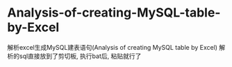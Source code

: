 # Analysis-of-creating-MySQL-table-by-Excel
解析excel生成MySQL建表语句(Analysis of creating MySQL table by Excel)
解析的sql直接放到了剪切板, 执行bat后, 粘贴就行了
